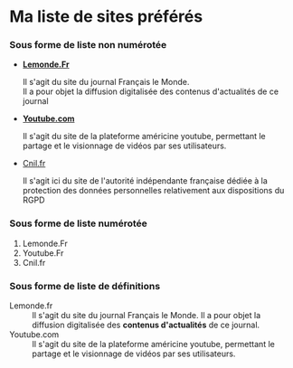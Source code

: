
<html>
<head>
</head>
 </html>
<body>
<h1> Ma liste de sites préférés </h1>
 <h3> Sous forme de liste non numérotée</h3>
 <ul>
  <li><b><a href="https://www.lemonde.fr">Lemonde.Fr</a></b></li>
  <p> Il s'agit du site du journal Français le Monde. <br> Il a pour objet la diffusion digitalisée des contenus d'actualités de ce journal </p>
  <li><b><a href="https://www.youtube.com">Youtube.com</a></b></li>
  <p> Il s'agit du site de la plateforme américine youtube, permettant le partage et le visionnage de vidéos par ses utilisateurs.<p>
  <li><a href="https://www.cnil.fr">Cnil.fr</a></li>
  <p> Il s'agit ici du site de l'autorité indépendante française dédiée à la protection des données personnelles relativement aux dispositions du RGPD</p>
</ul>
 <h3> Sous forme de liste numérotée</h3>
 <ol>
  <li>Lemonde.Fr</li>
  <li>Youtube.Fr</li>
  <li>Cnil.fr</li>
 </ol>
 <h3> Sous forme de liste de définitions</h3>
 <dl>
    <dt><a =href"https://www.lemonde.fr">Lemonde.fr</dt>
    <dd>Il s'agit du site du journal Français le Monde. Il a pour objet la diffusion digitalisée des <strong>contenus d'actualités</strong> de ce journal.</dd>
   <dt><a =href"https://www.youtube.com">Youtube.com</dt>
    <dd>Il s'agit du site de la plateforme américine youtube, permettant le partage et le visionnage de vidéos par ses utilisateurs.</dd>
  
</body>
</html>

